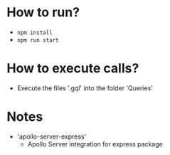 # How to run?
* `npm install`
* `npm run start`

# How to execute calls?
* Execute the files '.gql' into the folder 'Queries'

# Notes
* 'apollo-server-express'
    * Apollo Server integration for express package
